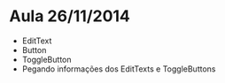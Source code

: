 Aula 26/11/2014
===========
- EditText
- Button
- ToggleButton
- Pegando informações dos EditTexts e ToggleButtons